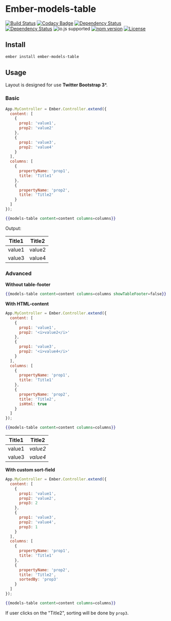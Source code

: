 # Ember-models-table

[![Build Status](https://travis-ci.org/onechiporenko/ember-models-table.svg?branch=master)](https://travis-ci.org/onechiporenko/ember-models-table)
[![Codacy Badge](https://www.codacy.com/project/badge/062ef689838e43dfa46eecd1f74f22af)](https://www.codacy.com/app/cv_github/ember-models-table)
[![Dependency Status](https://www.versioneye.com/user/projects/554b59355d4f9a0b990014f2/badge.svg?style=flat)](https://www.versioneye.com/user/projects/554b59355d4f9a0b990014f2)
[![Dependency Status](https://www.versioneye.com/user/projects/554b59325d4f9a606f001352/badge.svg?style=flat)](https://www.versioneye.com/user/projects/554b59325d4f9a606f001352)
![io.js supported](https://img.shields.io/badge/io.js-supported-green.svg?style=flat)
[![npm version](https://badge.fury.io/js/ember-models-table.png)](http://badge.fury.io/js/ember-models-table)
[![License](http://img.shields.io/:license-mit-blue.svg)](http://doge.mit-license.org)

## Install

```bash
ember install ember-models-table
```

## Usage

Layout is designed for use **Twitter Bootstrap 3***.

### Basic
````javascript
App.MyController = Ember.Controller.extend({
  content: [
    {
      prop1: 'value1',
      prop2: 'value2'
    },
    {
      prop1: 'value3',
      prop2: 'value4'
    }
  ],
  columns: [
    {
      propertyName: 'prop1',
      title: 'Title1'
    },
    {
      propertyName: 'prop2',
      title: 'Title2'
    }
  ]
});
````

````handlebars
{{models-table content=content columns=columns}}
````

Output:

| Title1 | Title2 |
| ------ | ------ |
| value1 | value2 |
| value3 | value4 |

### Advanced

**Without table-footer**

````handlebars
{{models-table content=content columns=columns showTableFooter=false}}
````

**With HTML-content**

````javascript
App.MyController = Ember.Controller.extend({
  content: [
    {
      prop1: 'value1',
      prop2: '<i>value2</i>'
    },
    {
      prop1: 'value3',
      prop2: '<i>value4</i>'
    }
  ],
  columns: [
    {
      propertyName: 'prop1',
      title: 'Title1'
    },
    {
      propertyName: 'prop2',
      title: 'Title2',
      isHtml: true
    }
  ]
});
````

````handlebars
{{models-table content=content columns=columns}}
````

| Title1 | Title2   |
| ------ | -------- |
| value1 | *value2* |
| value3 | *value4* |

**With custom sort-field**

````javascript
App.MyController = Ember.Controller.extend({
  content: [
    {
      prop1: 'value1',
      prop2: 'value2',
      prop3: 2
    },
    {
      prop1: 'value3',
      prop2: 'value4',
      prop3: 1
    }
  ],
  columns: [
    {
      propertyName: 'prop1',
      title: 'Title1'
    },
    {
      propertyName: 'prop2',
      title: 'Title2',
      sortedBy: 'prop3'
    }
  ]
});
````

````handlebars
{{models-table content=content columns=columns}}
````

If user clicks on the "Title2", sorting will be done by `prop3`.